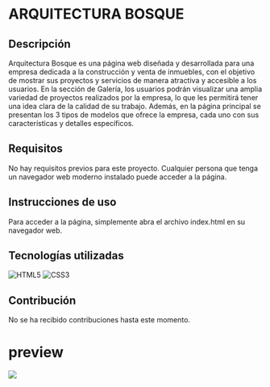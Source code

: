 # ARQUITECTURA BOSQUE

## Descripción

Arquitectura Bosque es una página web diseñada y desarrollada para una empresa dedicada a la construcción y venta de inmuebles, con el objetivo de mostrar sus proyectos y servicios de manera atractiva y accesible a los usuarios. En la sección de Galería, los usuarios podrán visualizar una amplia variedad de proyectos realizados por la empresa, lo que les permitirá tener una idea clara de la calidad de su trabajo. Además, en la página principal se presentan los 3 tipos de modelos que ofrece la empresa, cada uno con sus características y detalles específicos.

## Requisitos

No hay requisitos previos para este proyecto. Cualquier persona que tenga un navegador web moderno instalado puede acceder a la página.

## Instrucciones de uso

Para acceder a la página, simplemente abra el archivo index.html en su navegador web.

## Tecnologías utilizadas

![HTML5](https://img.shields.io/badge/html5-%23E34F26.svg?style=for-the-badge&logo=html5&logoColor=white)
![CSS3](https://img.shields.io/badge/css3-%231572B6.svg?style=for-the-badge&logo=css3&logoColor=white)

## Contribución

No se ha recibido contribuciones hasta este momento.

# preview

![](https://i.imgur.com/FbjTzk3.png)
